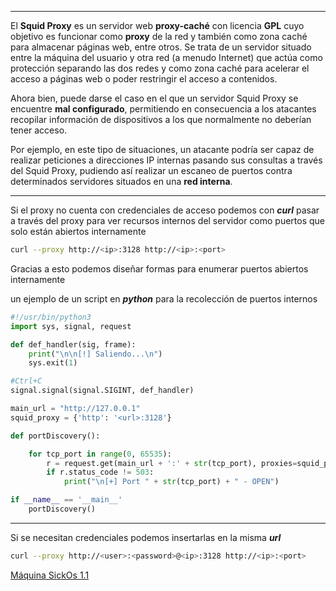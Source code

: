 ____________________

El **Squid Proxy** es un servidor web **proxy-caché** con licencia **GPL** cuyo objetivo es funcionar como **proxy** de la red y también como zona caché para almacenar páginas web, entre otros. Se trata de un servidor situado entre la máquina del usuario y otra red (a menudo Internet) que actúa como protección separando las dos redes y como zona caché para acelerar el acceso a páginas web o poder restringir el acceso a contenidos.

Ahora bien, puede darse el caso en el que un servidor Squid Proxy se encuentre **mal configurado**, permitiendo en consecuencia a los atacantes recopilar información de dispositivos a los que normalmente no deberían tener acceso.

Por ejemplo, en este tipo de situaciones, un atacante podría ser capaz de realizar peticiones a direcciones IP internas pasando sus consultas a través del Squid Proxy, pudiendo así realizar un escaneo de puertos contra determinados servidores situados en una **red interna**.

_____________________
Si el proxy no cuenta con credenciales de acceso podemos con _**curl**_ pasar a través del proxy para ver recursos internos del servidor como puertos que solo están abiertos internamente

```bash
curl --proxy http://<ip>:3128 http://<ip>:<port>
```

Gracias a esto podemos diseñar formas para enumerar puertos abiertos internamente

un ejemplo de un script en _**python**_ para la recolección de puertos internos

```python
#!/usr/bin/python3
import sys, signal, request

def def_handler(sig, frame):
	print("\n\n[!] Saliendo...\n")
	sys.exit(1)

#Ctrl+C
signal.signal(signal.SIGINT, def_handler)

main_url = "http://127.0.0.1"
squid_proxy = {'http': '<url>:3128'}

def portDiscovery():

	for tcp_port in range(0, 65535):
		r = request.get(main_url + ':' + str(tcp_port), proxies=squid_proxy)
		if r.status_code != 503:
			print("\n[+] Port " + str(tcp_port) + " - OPEN")

if __name__ == '__main__'
	portDiscovery()

```
____________________________________

Si se necesitan credenciales podemos insertarlas en la misma _**url**_

```bash
curl --proxy http://<user>:<password>@<ip>:3128 http://<ip>:<port>
```

[Máquina SickOs 1.1](https://www.vulnhub.com/entry/sickos-11,132/)

